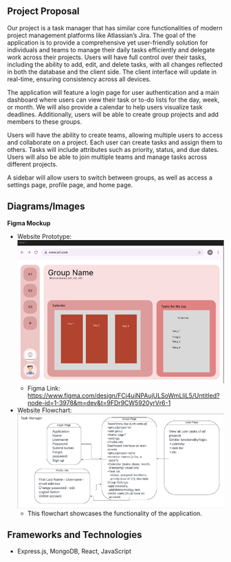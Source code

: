 ## Project Proposal
Our project is a task manager that has similar core functionalities of modern project management platforms like Atlassian’s Jira. The goal of the application is to provide a comprehensive yet user-friendly solution for individuals and teams to manage their daily tasks efficiently and delegate work across their projects. Users will have full control over their tasks, including the ability to add, edit, and delete tasks, with all changes reflected in both the database and the client side. The client interface will update in real-time, ensuring consistency across all devices.

The application will feature a login page for user authentication and a main dashboard where users can view their task or to-do lists for the day, week, or month. We will also provide a calendar to help users visualize task deadlines. Additionally, users will be able to create group projects and add members to these groups.

Users will have the ability to create teams, allowing multiple users to access and collaborate on a project. Each user can create tasks and assign them to others. Tasks will include attributes such as priority, status, and due dates. Users will also be able to join multiple teams and manage tasks across different projects.

A sidebar will allow users to switch between groups, as well as access a settings page, profile page, and home page.

## Diagrams/Images
**Figma Mockup**
- Website Prototype: ![img.png](figma.png)
  - Figma Link: https://www.figma.com/design/FCj4ujNPAujULSoWmLliL5/Untitled?node-id=1-3978&m=dev&t=9FDr9CW5920yrVr6-1
- Website Flowchart: ![img.png](flowchart.png)
  - This flowchart showcases the functionality of the application.

## Frameworks and Technologies
- Express.js, MongoDB, React, JavaScript
